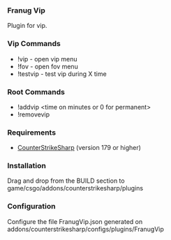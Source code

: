 ### Franug Vip

Plugin for vip.

### Vip Commands

* !vip - open vip menu
* !fov - open fov menu
* !testvip - test vip during X time

### Root Commands

* !addvip <steamid64> <time on minutes or 0 for permanent>
* !removevip <steamid64>

### Requirements

* [CounterStrikeSharp](https://github.com/roflmuffin/CounterStrikeSharp/) (version 179 or higher)

### Installation

Drag and drop from the BUILD section to game/csgo/addons/counterstrikesharp/plugins

### Configuration

Configure the file FranugVip.json generated on addons/counterstrikesharp/configs/plugins/FranugVip
